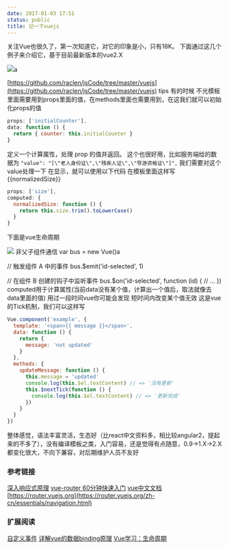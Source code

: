 ```yaml
---
date: 2017-01-03 17:51
status: public
title: 记一下vuejs
---
```


关注Vue也很久了，第一次知道它，对它的印象是小，只有18K。
下面通过这几个例子来介绍它，基于目前最新版本的vue2.X

![](~/17-10-02.jpg)a

[https://github.com/raclen/jsCode/tree/master/vuejs](https://github.com/raclen/jsCode/tree/master/vuejs)
tips
有的时候 不光模板里面需要用到props里面的值，在methods里面也需要用到，在这我们就可以初始化props的值
```javascript
props: ['initialCounter'],
data: function () {
  return { counter: this.initialCounter }
}
```
定义一个计算属性，处理 prop 的值并返回。
这个也很好用，比如服务端给的数据为
`"value": "[\"老人身份证\",\"残疾人证\",\"导游资格证\"]",`
我们需要对这个value处理一下 在显示，就可以使用以下代码
在模板里面这样写{{normalizedSize}}
```javascript
props: ['size'],
computed: {
  normalizedSize: function () {
    return this.size.trim().toLowerCase()
  }
}
```
下面是vue生命周期

![](~/VueYY.jpeg)
非父子组件通信
var bus = new Vue()a

// 触发组件 A 中的事件
bus.$emit('id-selected', 1)

// 在组件 B 创建的钩子中监听事件
bus.$on('id-selected', function (id) {
  // ...
})
computed用于计算属性(当前data没有某个值，计算出一个值后，取法就像去data里面的值)
用过一段时间vue你可能会发现 短时间内改变某个值无效
这是vue的Tick机制，我们可以这样写
```javascript
Vue.component('example', {
  template: '<span>{{ message }}</span>',
  data: function () {
    return {
      message: 'not updated'
    }
  },
  methods: {
    updateMessage: function () {
      this.message = 'updated'
      console.log(this.$el.textContent) // => '没有更新'
      this.$nextTick(function () {
        console.log(this.$el.textContent) // => '更新完成'
      })
    }
  }
})
```

整体感觉，语法丰富灵活，生态好（比react中文资料多，相比较angular2，提起来的不多了），没有编译模板之类，入门容易，还是觉得有点随意，0.9->1.X->2.X都变化很大，不向下兼容，对后期维护人员不友好

### 参考链接
[深入响应式原理](https://cn.vuejs.org/v2/guide/reactivity.html)
[vue-router 60分钟快速入门](http://www.cnblogs.com/keepfool/p/5690366.html)
[vue中文文档](https://cn.vuejs.org/v2/guide/events.html)
[https://router.vuejs.org](https://router.vuejs.org/zh-cn/essentials/navigation.html)
### 扩展阅读
[自定义事件](https://github.com/Kelichao/vue.js.2.0/issues/19)
[详解vue的数据binding原理](http://www.cnblogs.com/dh-dh/p/5606596.html#3642766)
[Vue学习：生命周期](http://www.charlycheng.xyz/2016/12/13/Vue%E5%AD%A6%E4%B9%A0%EF%BC%9A%E7%94%9F%E5%91%BD%E5%91%A8%E6%9C%9F/)